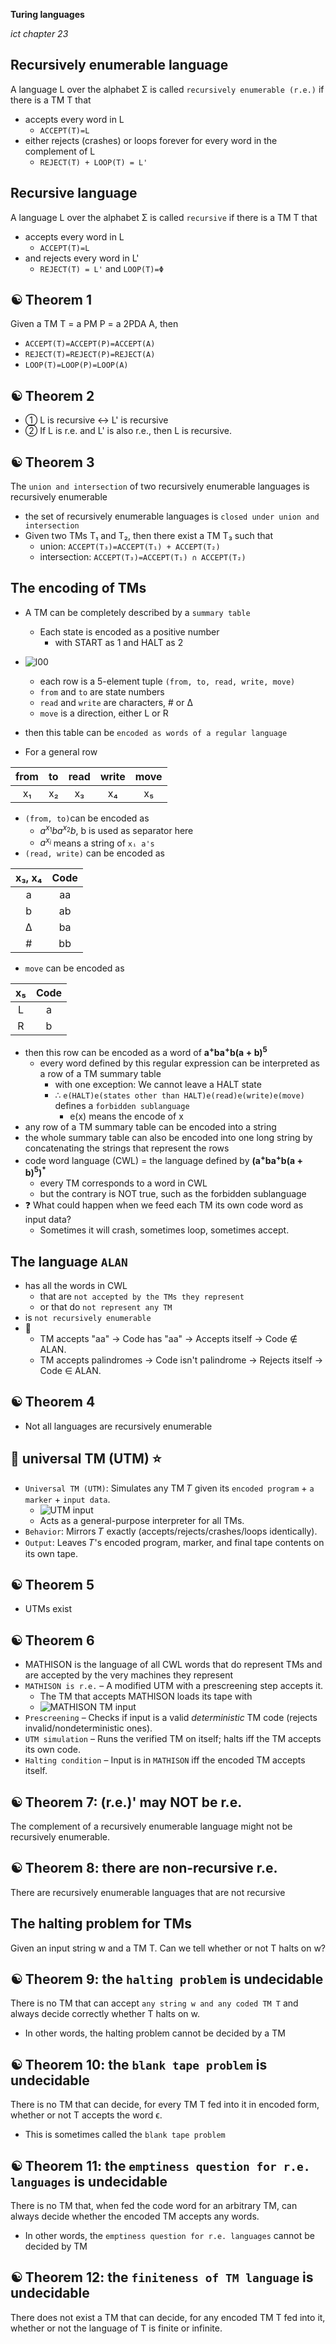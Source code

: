 __Turing languages__

_ict chapter 23_


Recursively enumerable language
---
A language L over the alphabet Σ is called `recursively enumerable (r.e.)` if there is a TM T that 
- accepts every word in L  
  - `ACCEPT(T)=L`
- either rejects (crashes) or loops forever for every word in the complement of L
  - `REJECT(T) + LOOP(T) = L'`


Recursive language
---
A language L over the alphabet Σ is called `recursive` if there is a TM T that 
- accepts every word in L
  - `ACCEPT(T)=L`
- and rejects every word in L'
  - `REJECT(T) = L'` and `LOOP(T)=Φ`


☯ Theorem 1
---
Given a TM T = a PM P = a 2PDA A, then
- `ACCEPT(T)=ACCEPT(P)=ACCEPT(A)`
- `REJECT(T)=REJECT(P)=REJECT(A)`
- `LOOP(T)=LOOP(P)=LOOP(A)`


☯ Theorem 2
---
- ① L is recursive ↔ L' is recursive
- ② If L is r.e. and L' is also r.e., then L is recursive.


☯ Theorem 3
---
The `union and intersection` of two recursively enumerable languages is recursively enu­merable
- the set of recursively enumerable languages is `closed under union and intersection`
- Given two TMs T₁ and T₂, then there exist a TM T₃ such that
  - union: `ACCEPT(T₃)=ACCEPT(T₁) + ACCEPT(T₂)`
  - intersection: `ACCEPT(T₃)=ACCEPT(T₁) ∩ ACCEPT(T₂)`


The encoding of TMs
---
- A TM can be completely described by a `summary table`
  - Each state is encoded as a positive number
    - with START as 1 and HALT as 2
- ![l00](./img/l00.png)
  - each row is a 5-element tuple `(from, to, read, write, move)`
  - `from` and `to` are state numbers
  - `read` and `write` are characters, # or Δ
  - `move` is a direction, either L or R
- then this table can be `encoded as words of a regular language`

- For a general row 

| from | to | read | write | move |
|:--:|:--:|:--:|:--:|:--:|
| x₁ | x₂ | x₃ | x₄ | x₅ |

- `(from, to)`can be encoded as
  - $`a^{x_1} b a^{x_2}b`$, b is used as separator here
  - $`a^{x_i}`$ means a string of `xᵢ a's`
- `(read, write)` can be encoded as

| x₃, x₄ | Code |
|:--:|:--:|
| a | aa |
| b | ab |
| Δ | ba |
| # | bb |

- `move` can be encoded as

| x₅ | Code |
|:--:|:--:|
| L | a |
| R | b |

- then this row can be encoded as a word of $`{\mathbf{a^+ba^+b(a+b)^5}}`$
  - every word defined by this regular expression can be interpreted as a row of a TM summary table 
    - with one exception: We cannot leave a HALT state
    - ∴ `e(HALT)e(states other than HALT)e(read)e(write)e(move)` defines a `forbidden sublanguage`
      - e(x) means the encode of x
- any row of a TM summary table can be encoded into a string
- the whole summary table can also be encoded into one long string by concatenating the strings that represent the rows
- code word language (CWL) = the language defined by $`{\mathbf{(a^+ba^+b(a+b)^5)^*}}`$
  - every TM corresponds to a word in CWL
  - but the contrary is NOT true, such as the forbidden sublanguage
- ❓ What could happen when we feed each TM its own code word as input data?
  - Sometimes it will crash, sometimes loop, sometimes accept.


The language `ALAN`
---
- has all the words in CWL 
   -  that are `not accepted by the TMs they represent` 
   -  or that do `not represent any TM`
- is `not recursively enumerable`
- 🍎
  - TM accepts "aa" → Code has "aa" → Accepts itself → Code ∉ ALAN.  
  - TM accepts palindromes → Code isn't palindrome → Rejects itself → Code ∈ ALAN.

☯ Theorem 4
---
- Not all languages are recursively enumerable


🎏 universal TM (UTM) ⭐
---
- `Universal TM (UTM)`: Simulates any TM 𝑇 given its `encoded program` + `a marker` + `input data`.
  - ![UTM input](./img/n20.png)
  - Acts as a general-purpose interpreter for all TMs.
- `Behavior`: Mirrors 𝑇 exactly (accepts/rejects/crashes/loops identically).  
- `Output`: Leaves 𝑇's encoded program, marker, and final tape contents on its own tape.  
 


☯ Theorem 5
---
- UTMs exist


☯ Theorem 6
---
- MATHISON is the language of all CWL words that do represent TMs and are accepted by the very machines they represent
- `MATHISON is r.e.` – A modified UTM with a prescreening step accepts it.  
  - The TM that accepts MATHISON loads its tape with
  - ![MATHISON TM input](./img/n25.png)
- `Prescreening` – Checks if input is a valid *deterministic* TM code (rejects invalid/nondeterministic ones).  
- `UTM simulation` – Runs the verified TM on itself; halts iff the TM accepts its own code.  
- `Halting condition` – Input is in `MATHISON` iff the encoded TM accepts itself. 


☯ Theorem 7: (r.e.)' may NOT be r.e.
---
The complement of a recursively enumerable language might not be recursively enumerable.


☯ Theorem 8: there are non-recursive r.e.
---
There are recursively enumerable languages that are not recursive


The halting problem for TMs
---
Given an input string w and a TM T. Can we tell whether or not T halts on w?


☯ Theorem 9: the `halting problem` is undecidable
---
There is no TM that can accept `any string w and any coded TM T` and always decide correctly whether T halts on w. 
- In other words, the halting problem cannot be decided by a TM


☯ Theorem 10: the `blank tape problem` is undecidable
---
There is no TM that can decide, for every TM T fed into it in encoded form, whether or not T accepts the word ϵ.
- This is sometimes called the `blank tape problem`


☯ Theorem 11: the `emptiness question for r.e. languages` is undecidable
---
There is no TM that, when fed the code word for an arbitrary TM, can always decide
whether the encoded TM accepts any words. 
- In other words, the `emptiness question for r.e. languages` cannot be decided by TM


☯ Theorem 12: the `finiteness of TM language` is undecidable
---
There does not exist a TM that can decide, for any encoded TM T fed into it, whether or not the language of T is finite or infinite.